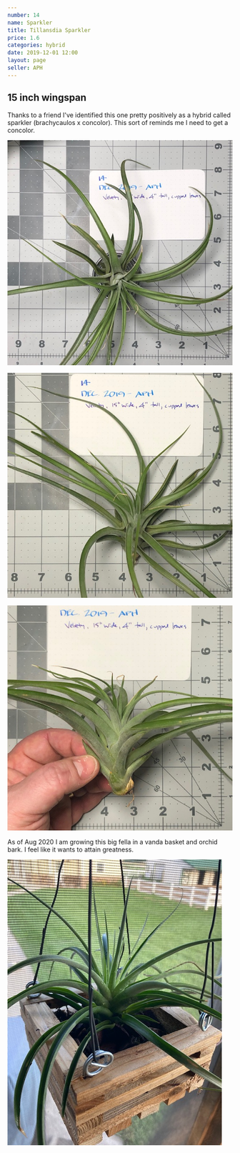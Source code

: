 ```yaml
---
number: 14
name: Sparkler
title: Tillansdia Sparkler
price: 1.6
categories: hybrid
date: 2019-12-01 12:00
layout: page
seller: APH
---
```

## 15 inch wingspan

Thanks to a friend I've identified this one pretty positively as a hybrid called sparkler (brachycaulos x concolor). This sort of reminds me I need to get a concolor.

!["Tillandsia Sparkler"](/i/IMG_5848.jpeg "Tillandsia Sparkler")

!["Tillandsia Sparkler"](/i/IMG_5851.jpeg "Tillandsia Sparkler")

!["Tillandsia Sparkler"](/i/IMG_5852.jpeg "Tillandsia Sparkler")

As of Aug 2020 I am growing this big fella in a vanda basket and orchid bark. I feel like it wants to attain greatness.

!["Tillandsia Sparkler"](/i/IMG_0724.jpeg "Tillandsia Sparkler")
